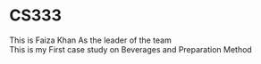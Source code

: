 # CS333
This is Faiza Khan As the leader of the team
<br>
This is my First case study on Beverages and Preparation Method
